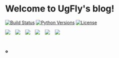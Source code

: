 # Welcome to UgFly's blog!
[![Build Status](https://travis-ci.org/ugfly1210/UgFly.svg?branch=master)](https://travis-ci.org/ugfly1210/UgFly)
[![Python Versions](https://img.shields.io/badge/python-2.x%2C%203.x-blue.svg)](https://www.python.org/)
[![License](https://img.shields.io/badge/license-Apache%202.0-blue.svg)](https://github.com/ugfly1210/UgFly/blob/master/LICENSE)


<span>
<a target="_blank" href="http://mail.qq.com/cgi-bin/qm_share?t=qm_mailme&email=LFlLSkBVbF1dAk9DQQ" style="text-decoration:none;" ><img src="http://oux34p43l.bkt.clouddn.com/email.png?imageMogr2/auto-orient/thumbnail/x30/blur/1x0/quality/75|imageslim"/></a>&nbsp;&nbsp;&nbsp;
<a href="https://github.com/ugfly1210" ><img src="http://oux34p43l.bkt.clouddn.com/GitHub.png?imageMogr2/auto-orient/thumbnail/x30/blur/1x0/quality/75|imageslim"/></a>&nbsp;&nbsp;&nbsp;
<a target="_blank" href="http://wpa.qq.com/msgrd?v=3&uin=305802405&site=qq&menu=yes"><img src="http://oux34p43l.bkt.clouddn.com/QQ.png?imageMogr2/auto-orient/thumbnail/x30/blur/1x0/quality/75|imageslim" /></a>&nbsp;&nbsp;&nbsp;
<a href="#"><img src="http://oux34p43l.bkt.clouddn.com/twitter-circle.png?imageMogr2/auto-orient/thumbnail/x30/blur/1x0/quality/75|imageslim"/></a>&nbsp;&nbsp;&nbsp;
<a href="#"><img src="http://oux34p43l.bkt.clouddn.com/新浪微博.png?imageMogr2/auto-orient/thumbnail/x30/blur/1x0/quality/75|imageslim"/></a>&nbsp;&nbsp;&nbsp;
<a href="#"><img src="http://oux34p43l.bkt.clouddn.com/weixing.png?imageMogr2/auto-orient/thumbnail/x30/blur/1x0/quality/75|imageslim"/></a>
</span>

## 。
